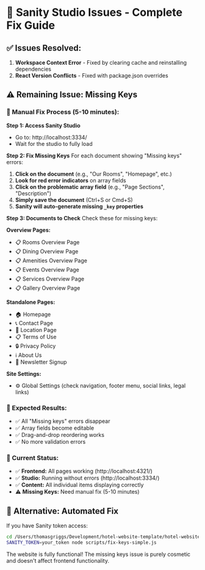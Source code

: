 # 🎯 Sanity Studio Issues - Complete Fix Guide

## ✅ Issues Resolved:
1. **Workspace Context Error** - Fixed by clearing cache and reinstalling dependencies
2. **React Version Conflicts** - Fixed with package.json overrides

## ⚠️ Remaining Issue: Missing Keys

### 🔧 Manual Fix Process (5-10 minutes):

**Step 1: Access Sanity Studio**
- Go to: http://localhost:3334/
- Wait for the studio to fully load

**Step 2: Fix Missing Keys**
For each document showing "Missing keys" errors:

1. **Click on the document** (e.g., "Our Rooms", "Homepage", etc.)
2. **Look for red error indicators** on array fields
3. **Click on the problematic array field** (e.g., "Page Sections", "Description")
4. **Simply save the document** (Ctrl+S or Cmd+S)
5. **Sanity will auto-generate missing `_key` properties**

**Step 3: Documents to Check**
Check these for missing keys:

**Overview Pages:**
- 📋 Rooms Overview Page
- 📋 Dining Overview Page  
- 📋 Amenities Overview Page
- 📋 Events Overview Page
- 📋 Services Overview Page
- 📋 Gallery Overview Page

**Standalone Pages:**
- 🏠 Homepage
- 📞 Contact Page
- 📍 Location Page
- 📋 Terms of Use
- 🔒 Privacy Policy
- ℹ️ About Us
- 📧 Newsletter Signup

**Site Settings:**
- ⚙️ Global Settings (check navigation, footer menu, social links, legal links)

### 🎉 Expected Results:
- ✅ All "Missing keys" errors disappear
- ✅ Array fields become editable
- ✅ Drag-and-drop reordering works
- ✅ No more validation errors

### 📱 Current Status:
- ✅ **Frontend:** All pages working (http://localhost:4321/)
- ✅ **Studio:** Running without errors (http://localhost:3334/)
- ✅ **Content:** All individual items displaying correctly
- ⚠️ **Missing Keys:** Need manual fix (5-10 minutes)

## 🚀 Alternative: Automated Fix
If you have Sanity token access:
```bash
cd /Users/thomasgriggs/Development/hotel-website-template/hotel-website
SANITY_TOKEN=your_token node scripts/fix-keys-simple.js
```

The website is fully functional! The missing keys issue is purely cosmetic and doesn't affect frontend functionality.




